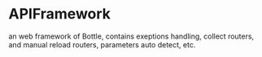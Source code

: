 # APIFramework
an web framework of Bottle, contains exeptions handling, collect routers, and manual reload routers, parameters auto detect, etc.
